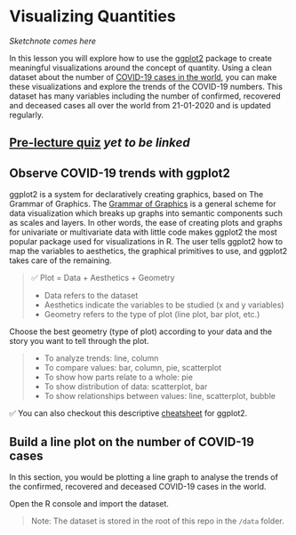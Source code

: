 # Visualizing Quantities
<em> Sketchnote comes here </em>

In this lesson you will explore how to use the [ggplot2](https://cran.r-project.org/web/packages/ggplot2/index.html) package to create meaningful visualizations around the concept of quantity. Using a clean dataset about the number of [COVID-19 cases in the world](https://docs.microsoft.com/en-in/azure/open-datasets/dataset-bing-covid-19?tabs=azure-storage), you can make these visualizations and explore the trends of the COVID-19 numbers. This dataset has many variables including the number of confirmed, recovered and deceased cases all over the world from 21-01-2020 and is updated regularly.

## [Pre-lecture quiz](_) <em> yet to be linked </em>

## Observe COVID-19 trends with ggplot2
ggplot2 is a system for declaratively creating graphics, based on The Grammar of Graphics. The [Grammar of Graphics](https://en.wikipedia.org/wiki/Ggplot2) is a general scheme for data visualization which breaks up graphs into semantic components such as scales and layers. In other words, the ease of creating plots and graphs for univariate or multivariate data with little code makes ggplot2 the most popular package used for visualizations in R. The user tells ggplot2 how to map the variables to aesthetics, the graphical primitives to use, and ggplot2 takes care of the remaining.

> ✅ Plot = Data + Aesthetics + Geometry
> - Data refers to the dataset
> - Aesthetics indicate the variables to be studied (x and y variables)
> - Geometry refers to the type of plot (line plot, bar plot, etc.)

Choose the best geometry (type of plot) according to your data and the story you want to tell through the plot. 

> - To analyze trends: line, column
> - To compare values: bar, column, pie, scatterplot
> - To show how parts relate to a whole: pie
> - To show distribution of data: scatterplot, bar
> - To show relationships between values: line, scatterplot, bubble

✅ You can also checkout this descriptive [cheatsheet](https://nyu-cdsc.github.io/learningr/assets/data-visualization-2.1.pdf) for ggplot2.

## Build a line plot on the number of COVID-19 cases
In this section, you would be plotting a line graph to analyse the trends of the confirmed, recovered and deceased COVID-19 cases in the world.

Open the R console and import the dataset. 
> Note: The dataset is stored in the root of this repo in the `/data` folder.


